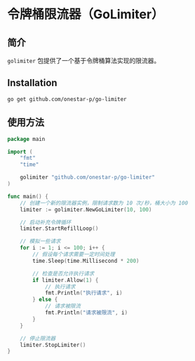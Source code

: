 # 令牌桶限流器（GoLimiter）

## 简介
`golimiter` 包提供了一个基于令牌桶算法实现的限流器。

## Installation
```
go get github.com/onestar-p/go-limiter
```

## 使用方法
```go
package main

import (
	"fmt"
	"time"

	golimiter "github.com/onestar-p/go-limiter"
)

func main() {
	// 创建一个新的限流器实例，限制请求数为 10 次/秒，桶大小为 100
	limiter := golimiter.NewGoLimiter(10, 100)

	// 启动补充令牌循环
	limiter.StartRefillLoop()

	// 模拟一些请求
	for i := 1; i <= 100; i++ {
		// 假设每个请求需要一定时间处理
		time.Sleep(time.Millisecond * 200)

		// 检查是否允许执行请求
		if limiter.Allow(1) {
			// 执行请求
			fmt.Println("执行请求", i)
		} else {
			// 请求被限流
			fmt.Println("请求被限流", i)
		}
	}

	// 停止限流器 
	limiter.StopLimiter()
}